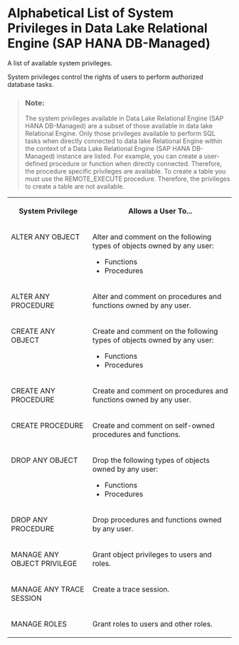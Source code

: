 <!-- loio4ecb227108a6427cb9eb7b0903719aa2 -->

# Alphabetical List of System Privileges in Data Lake Relational Engine \(SAP HANA DB-Managed\)

A list of available system privileges.



System privileges control the rights of users to perform authorized database tasks.



> ### Note:  
> The system privileges available in Data Lake Relational Engine \(SAP HANA DB-Managed\) are a subset of those available in data lake Relational Engine. Only those privileges available to perform SQL tasks when directly connected to data lake Relational Engine within the context of a Data Lake Relational Engine \(SAP HANA DB-Managed\) instance are listed. For example, you can create a user-defined procedure or function when directly connected. Therefore, the procedure specific privileges are available. To create a table you must use the REMOTE\_EXECUTE procedure. Therefore, the privileges to create a table are not available.


<table>
<tr>
<th valign="top">

System Privilege

</th>
<th valign="top">

Allows a User To...

</th>
</tr>
<tr>
<td valign="top">

ALTER ANY OBJECT

</td>
<td valign="top">

Alter and comment on the following types of objects owned by any user:

-   Functions
-   Procedures



</td>
</tr>
<tr>
<td valign="top">

ALTER ANY PROCEDURE

</td>
<td valign="top">

Alter and comment on procedures and functions owned by any user.

</td>
</tr>
<tr>
<td valign="top">

CREATE ANY OBJECT

</td>
<td valign="top">

Create and comment on the following types of objects owned by any user:

-   Functions
-   Procedures



</td>
</tr>
<tr>
<td valign="top">

CREATE ANY PROCEDURE

</td>
<td valign="top">

Create and comment on procedures and functions owned by any user.

</td>
</tr>
<tr>
<td valign="top">

CREATE PROCEDURE

</td>
<td valign="top">

Create and comment on self-owned procedures and functions.

</td>
</tr>
<tr>
<td valign="top">

DROP ANY OBJECT

</td>
<td valign="top">

Drop the following types of objects owned by any user:

-   Functions
-   Procedures



</td>
</tr>
<tr>
<td valign="top">

DROP ANY PROCEDURE

</td>
<td valign="top">

Drop procedures and functions owned by any user.

</td>
</tr>
<tr>
<td valign="top">

MANAGE ANY OBJECT PRIVILEGE

</td>
<td valign="top">

Grant object privileges to users and roles.

</td>
</tr>
<tr>
<td valign="top">

MANAGE ANY TRACE SESSION

</td>
<td valign="top">

Create a trace session.

</td>
</tr>
<tr>
<td valign="top">

MANAGE ROLES

</td>
<td valign="top">

Grant roles to users and other roles.

</td>
</tr>
</table>

